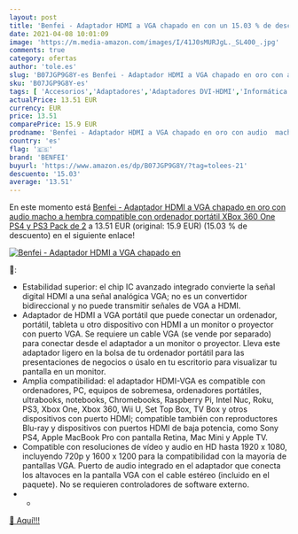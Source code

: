 ```yaml
---
layout: post
title: 'Benfei - Adaptador HDMI a VGA chapado en con un 15.03 % de descuento'
date: 2021-04-08 10:01:09
image: 'https://m.media-amazon.com/images/I/41J0sMURJgL._SL400_.jpg'
comments: true
category: ofertas
author: 'tole.es'
slug: 'B07JGP9G8Y-es Benfei - Adaptador HDMI a VGA chapado en oro con audio...'
sku: 'B07JGP9G8Y-es'
tags: [ 'Accesorios','Adaptadores','Adaptadores DVI-HDMI','Informática','benfei','ps4','xbox', ]
actualPrice: 13.51 EUR
currency: EUR
price: 13.51
comparePrice: 15.9 EUR
prodname: 'Benfei - Adaptador HDMI a VGA chapado en oro con audio  macho a hembra  compatible con ordenador portátil  XBox 360 One  PS4 y PS3 Pack de 2'
country: 'es'
flag: '🇪🇸'
brand: 'BENFEI'
buyurl: 'https://www.amazon.es/dp/B07JGP9G8Y/?tag=tolees-21'
descuento: '15.03'
average: '13.51'
---
```


En este momento está [Benfei - Adaptador HDMI a VGA chapado en oro con audio  macho a hembra  compatible con ordenador portátil  XBox 360 One  PS4 y PS3 Pack de 2](https://www.amazon.es/dp/B07JGP9G8Y/?tag=tolees-21) a 13.51 EUR (original: 15.9 EUR) (15.03 %  de descuento) en el siguiente enlace!

[![Benfei - Adaptador HDMI a VGA chapado en](https://m.media-amazon.com/images/I/41J0sMURJgL._SL400_.jpg)](https://www.amazon.es/dp/B07JGP9G8Y/?tag=tolees-21)

🔎:

- Estabilidad superior: el chip IC avanzado integrado convierte la señal digital HDMI a una señal analógica VGA; no es un convertidor bidireccional y no puede transmitir señales de VGA a HDMI.
- Adaptador de HDMI a VGA portátil que puede conectar un ordenador, portátil, tableta u otro dispositivo con HDMI a un monitor o proyector con puerto VGA. Se requiere un cable VGA (se vende por separado) para conectar desde el adaptador a un monitor o proyector. Lleva este adaptador ligero en la bolsa de tu ordenador portátil para las presentaciones de negocios o úsalo en tu escritorio para visualizar tu pantalla en un monitor.
- Amplia compatibilidad: el adaptador HDMI-VGA es compatible con ordenadores, PC, equipos de sobremesa, ordenadores portátiles, ultrabooks, notebooks, Chromebooks, Raspberry Pi, Intel Nuc, Roku, PS3, Xbox One, Xbox 360, Wii U, Set Top Box, TV Box y otros dispositivos con puerto HDMI; compatible también con reproductores Blu-ray y dispositivos con puertos HDMI de baja potencia, como Sony PS4, Apple MacBook Pro con pantalla Retina, Mac Mini y Apple TV.
- Compatible con resoluciones de vídeo y audio en HD hasta 1920 x 1080, incluyendo 720p y 1600 x 1200 para la compatibilidad con la mayoría de pantallas VGA. Puerto de audio integrado en el adaptador que conecta los altavoces en la pantalla VGA con el cable estéreo (incluido en el paquete). No se requieren controladores de software externo.
- -

[🛒 Aquí!!!](https://www.amazon.es/dp/B07JGP9G8Y/?tag=tolees-21)
